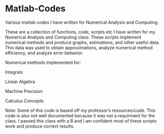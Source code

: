 # Matlab-Codes
Various matlab codes I have written for Numerical Analysis and Computing


These are a collection of functions, code, scripts etc I have written for my Numerical Analysis and Computing class. These scripts implement
numerical methods and produce graphs, estimations, and other useful data. This data was used to obtain approximations, analyze numerical
method efficiency, and analyze error behavior.

Numerical methods implemented for:

Integrals

Linear Algebra

Machine Precision

Calculus Concepts

Note: Some of this code is based off my professor’s resources/code. This code is also not well documented because it was not a requirment for the class. I passed this class with a B and I am confident most of these scripts work and produce correct results. 

